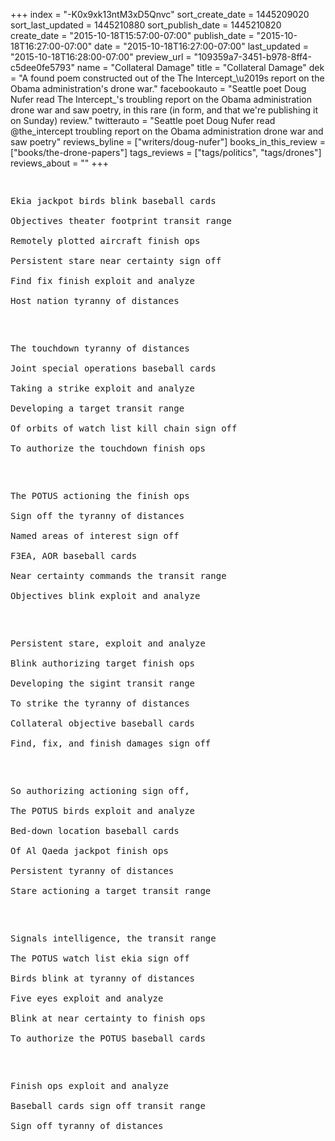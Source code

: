 +++
index = "-K0x9xk13ntM3xD5Qnvc"
sort_create_date = 1445209020
sort_last_updated = 1445210880
sort_publish_date = 1445210820
create_date = "2015-10-18T15:57:00-07:00"
publish_date = "2015-10-18T16:27:00-07:00"
date = "2015-10-18T16:27:00-07:00"
last_updated = "2015-10-18T16:28:00-07:00"
preview_url = "109359a7-3451-b978-8ff4-c5dee0fe5793"
name = "Collateral Damage"
title = "Collateral Damage"
dek = "A found poem constructed out of the  The Intercept_\u2019s report on the Obama administration's drone war."
facebookauto = "Seattle poet Doug Nufer read The Intercept_'s troubling report on the Obama administration drone war and saw poetry, in this rare (in form, and that we're publishing it on Sunday) review."
twitterauto = "Seattle poet Doug Nufer read @the_intercept troubling report on the Obama administration drone war and saw poetry"
reviews_byline = ["writers/doug-nufer"]
books_in_this_review = ["books/the-drone-papers"]
tags_reviews = ["tags/politics", "tags/drones"]
reviews_about = ""
+++

<div class="review-note">
<div class="note-poem">
<div class="poem">
<pre>
<p>
Ekia jackpot birds blink baseball cards<br> 
Objectives theater footprint transit range<br>
Remotely plotted aircraft finish ops<br>
Persistent stare near certainty sign off<br> 
Find fix finish exploit and analyze<br>
Host nation tyranny of distances
</p>
<p>
The touchdown tyranny of distances<br> 
Joint special operations baseball cards<br>
Taking a strike exploit and analyze<br>
Developing a target transit range<br>
Of orbits of watch list kill chain sign off<br>
To authorize the touchdown finish ops
</p>
<p>
The POTUS actioning the finish ops<br>
Sign off the tyranny of distances<br>
Named areas of interest sign off <br>
F3EA, AOR baseball cards<br>
Near certainty commands the transit range <br>
Objectives blink exploit and analyze
</p>
<p>
Persistent stare, exploit and analyze <br>
Blink authorizing target finish ops<br> 
Developing the sigint transit range <br>
To strike the tyranny of distances<br> 
Collateral objective baseball cards <br>
Find, fix, and finish damages sign off
</p>
<p>
So authorizing actioning sign off,<br>
The POTUS birds exploit and analyze <br>
Bed-down location baseball cards<br>
Of Al Qaeda jackpot finish ops <br>
Persistent tyranny of distances<br>
Stare actioning a target transit range
</p>
<p>
Signals intelligence, the transit range<br> 
The POTUS watch list ekia sign off <br>
Birds blink at tyranny of distances<br> 
Five eyes exploit and analyze<br>
Blink at near certainty to finish ops<br>
To authorize the POTUS baseball cards
</p>
<p>
Finish ops exploit and analyze<br> 
Baseball cards sign off transit range <br>
Sign off tyranny of distances
</p>
</pre>
</div>
</div>
</div>
